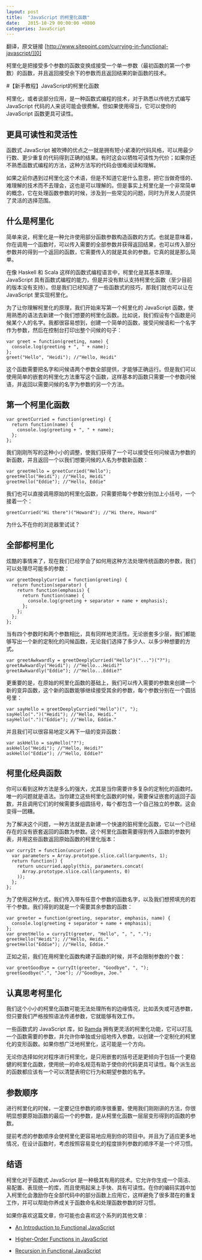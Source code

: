 ```yaml
---
layout: post
title:  "JavaScript 的柯里化函数"
date:   2015-10-29 00:00:00 +0800
categories: JavaScript
---
```


翻译，原文链接 [http://www.sitepoint.com/currying-in-functional-javascript/][0]

柯里化是把接受多个参数的函数变换成接受一个单一参数（最初函数的第一个参数）的函数，并且返回接受余下的参数而且返回结果的新函数的技术。

#【新手教程】JavaScript的柯里化函数

柯里化，或者说部分应用，是一种函数式编程的技术，对于熟悉以传统方式编写 JavaScript 代码的人来说可能会很费解。但如果使用得当，它可以使你的 JavaScript 函数更具可读性。

## 更具可读性和灵活性

函数式 JavaScript 被吹捧的优点之一就是拥有短小紧凑的代码风格，可以用最少行数、更少重复的代码得到正确的结果。有时这会以牺牲可读性为代价；如果你还不熟悉函数式编程的方法，这种方法写的代码会很难阅读和理解。

如果之前你遇到过柯里化这个术语，但是不知道它是什么意思，把它当做奇怪的、难理解的技术而不去理会，这也是可以理解的。但是事实上柯里化是一个非常简单的概念，它在处理函数参数的时候，涉及到一些常见的问题，同时为开发人员提供了灵活的选择范围。

## 什么是柯里化

简单来说，柯里化是一种允许使用部分函数参数构造函数的方式。也就是意味着，你在调用一个函数时，可以传入需要的全部参数并获得返回结果，也可以传入部分参数并的得到一个返回的函数，它需要传入的就是其余的参数。它真的就是那么简单。

在像 Haskell 和 Scala 这样的函数式编程语言中，柯里化是其基本原理。 JavaScript 具有函数式编程的能力，但是并没有默认支持柯里化函数（至少目前的版本没有支持）。但是我们已经知道了一些函数式的技巧，那我们就也可以让在 JavaScript 里实现柯里化。

为了让你理解柯里化的原理，我们开始来写第一个柯里化的 JavaScript 函数，使用熟悉的语法去新建一个我们想要的柯里化函数。比如说，我们假设有个函数是问候某个人的名字。我都很容易想到，创建一个简单的函数，接受问候语和一个名字作为参数，然后在控制台打印出整个问候的句子：


    var greet = function(greeting, name) {
      console.log(greeting + ", " + name);
    };
    greet("Hello", "Heidi"); //"Hello, Heidi"

这个函数需要把名字和问候语两个参数全部提供，才能够正确运行。但是我们可以使用简单的嵌套的柯里化方法重写这个函数，这样基本的函数只需要一个参数问候语，并返回以需要问候的名字为参数的另一个方法。

## 第一个柯里化函数

    var greetCurried = function(greeting) {
      return function(name) {
        console.log(greeting + ", " + name);
      };
    };
    
我们刚刚所写的这种小小的调整，使我们获得了一个可以接受任何问候语为参数的新函数，并且返回一个以我们想要问候的人名为参数新函数：

    var greetHello = greetCurried("Hello");
    greetHello("Heidi"); //"Hello, Heidi"
    greetHello("Eddie"); //"Hello, Eddie"
    
我们也可以直接调用原始的柯里化函数，只需要把每个参数分别加上小括号，一个接着一个：

    greetCurried("Hi there")("Howard"); //"Hi there, Howard"

为什么不在你的浏览器里试试？

## 全部都柯里化

炫酷的事情来了，现在我们已经学会了如何用这种方法处理传统函数的参数，我们可以处理尽可能多的参数：

    var greetDeeplyCurried = function(greeting) {
      return function(separator) {
        return function(emphasis) {
          return function(name) {
            console.log(greeting + separator + name + emphasis);
          };
        };
      };
    };
    
当有四个参数时和两个参数相比，具有同样地灵活性。无论嵌套多少层，我们都能够写出一个新的定制化的问候函数，无论我们选择了多少人、以多少种想要的方式。

    var greetAwkwardly = greetDeeplyCurried("Hello")("...")("?");
    greetAwkwardly("Heidi"); //"Hello...Heidi?"
    greetAwkwardly("Eddie"); //"Hello...Eddie?"

更重要的是，在原始的柯里化函数的基础上，我们可以传入需要的参数来创建一个新的变异函数，这个新的函数能够继续接受其余的参数，每个参数分别在一个圆括号里：

    var sayHello = greetDeeplyCurried("Hello")(", ");
    sayHello(".")("Heidi"); //"Hello, Heidi."
    sayHello(".")("Eddie"); //"Hello, Eddie."

并且我们可以很容易地定义再下一级的变异函数：

    var askHello = sayHello("?");
    askHello("Heidi"); //"Hello, Heidi?"
    askHello("Eddie"); //"Hello, Eddie?"

## 柯里化经典函数

你可以看到这种方法是多么的强大，尤其是当你需要许多复杂的定制化的函数时。唯一的问题就是语法。当你建立这些柯里化函数的时候，需要保证嵌套的返回子函数，并且调用它们的时候需要多组圆括号，每个都包含一个自己独立的参数。这会变得一团糟。

为了解决这个问题，一种方法就是去新建一个快速的脏柯里化函数，它以一个已经存在的没有嵌套返回的函数为参数。这个柯里化函数需要得到传入函数的参数列表，并用这些函数返回原始函数的柯里化版本：

    var curryIt = function(uncurried) {
      var parameters = Array.prototype.slice.call(arguments, 1);
      return function() {
        return uncurried.apply(this, parameters.concat(
          Array.prototype.slice.call(arguments, 0)
        ));
      };
    };
    
为了使用这种方式，我们传入带有任意个参数的函数名字，以及我们想预填充的若干个参数。我们得到的就是一个需要其余参数的函数：

    var greeter = function(greeting, separator, emphasis, name) {
      console.log(greeting + separator + name + emphasis);
    };
    var greetHello = curryIt(greeter, "Hello", ", ", ".");
    greetHello("Heidi"); //"Hello, Heidi."
    greetHello("Eddie"); //"Hello, Eddie."
    
正如之前，我们在用柯里化函数构建子函数的时候，并不会限制参数的个数：

    var greetGoodbye = curryIt(greeter, "Goodbye", ", ");
    greetGoodbye(".", "Joe"); //"Goodbye, Joe."

## 认真思考柯里化

我们这个小小的柯里化函数可能无法处理所有的边缘情况，比如丢失或可选参数，但只要我们严格按照语法传递参数，它就能够有效工作。

一些函数式的 JavaScript 库，如 [Ramda][1] 拥有更灵活的柯里化功能，它可以打乱一个函数需要的参数，并允许你单独或分组地传入参数，以创建一个定制化的柯里化的变形函数。如果你想广泛地柯里化，这可能是一个方向。

无论你选择如何对程序进行柯里化，是只用嵌套的括号还是更倾向于包括一个更稳健的柯里化函数，使用统一的命名规范有助于使你的代码更具可读性。每个派生出的函数都应该有一个可以清楚表明它行为和期望参数的名字。

## 参数顺序

进行柯里化的时候，一定要记住参数的顺序很重要。使用我们刚刚讲的方法，你很明显想要原始函数的最后一个的参数，是从柯里化函数一层层变形得到的函数的参数。

提前考虑的参数顺序会使柯里化更容易地应用到你的项目中。并且为了适应更多地情况，在设计函数时，考虑按照容易变化的程度排列参数的顺序不是一个坏习惯。

## 结语

柯里化对于函数式 JavaScript 是一种极其有用的技术。它允许你生成一个简洁、易配置、表现统一的库，而且使用起来上手快、具有可读性。在你的编码实践中加入柯里化会激励你在全部代码中的部分函数上应用它，这样避免了很多潜在的重复工作，并可以帮助你养成关于函数命名和处理函数参数的好习惯。

如果你喜欢这篇文章，你可能也会喜欢这个系列的其他文章：

* [An Introduction to Functional JavaScript][2]
* [Higher-Order Functions in JavaScript][3]
* [Recursion in Functional JavaScript][4]

  [0]: http://www.sitepoint.com/currying-in-functional-javascript/
  [1]: http://ramdajs.com/0.18.0/index.html
  [2]: http://www.sitepoint.com/introduction-functional-javascript/
  [3]: http://www.sitepoint.com/higher-order-functions-javascript/
  [4]: http://www.sitepoint.com/recursion-functional-javascript/